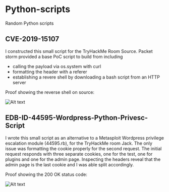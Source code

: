 # Python-scripts
Random Python scripts

## CVE-2019-15107

I constructed this small script for the TryHackMe Room Source. Packet storm provided a base PoC script to build from including

- calling the payload via os.system with curl
- formatting the header with a referer 
- establishing a revere shell by downloading a bash script from an HTTP server

Proof showing the reverse shell on source:

![Alt text](https://gblobscdn.gitbook.com/assets%2F-M8-SyxgckWEMfZfndbo%2F-MPHWu1prkH4OkZauum6%2F-MPHbPY2jNKwajOJlN8q%2Fimage.png?alt=media&token=6b2fdc76-500b-4c92-a09c-e8294ecbb339)


## EDB-ID-44595-Wordpress-Python-Privesc-Script

I wrote this small script as an alternative to a Metasploit Wordpress privilege escalation module (44595.rb), for the TryHackMe room Jack. The only issue was formatting the cookie properly for the second request. The initial request responds with three separate cookies, one for the test, one for plugins and one for the admin page. Inspecting the headers reveal that the admin page is the last cookie and I was able split accordingly. 

Proof showing the 200 OK status code:

![Alt text](https://gblobscdn.gitbook.com/assets%2F-M8-SyxgckWEMfZfndbo%2F-MFiRLcHI0Wyu9VFcMnW%2F-MFiTscogS5IujitfADf%2Fimage.png?alt=media&token=d78cbe03-9251-4e5b-98c0-7426e6f0ad7b)
